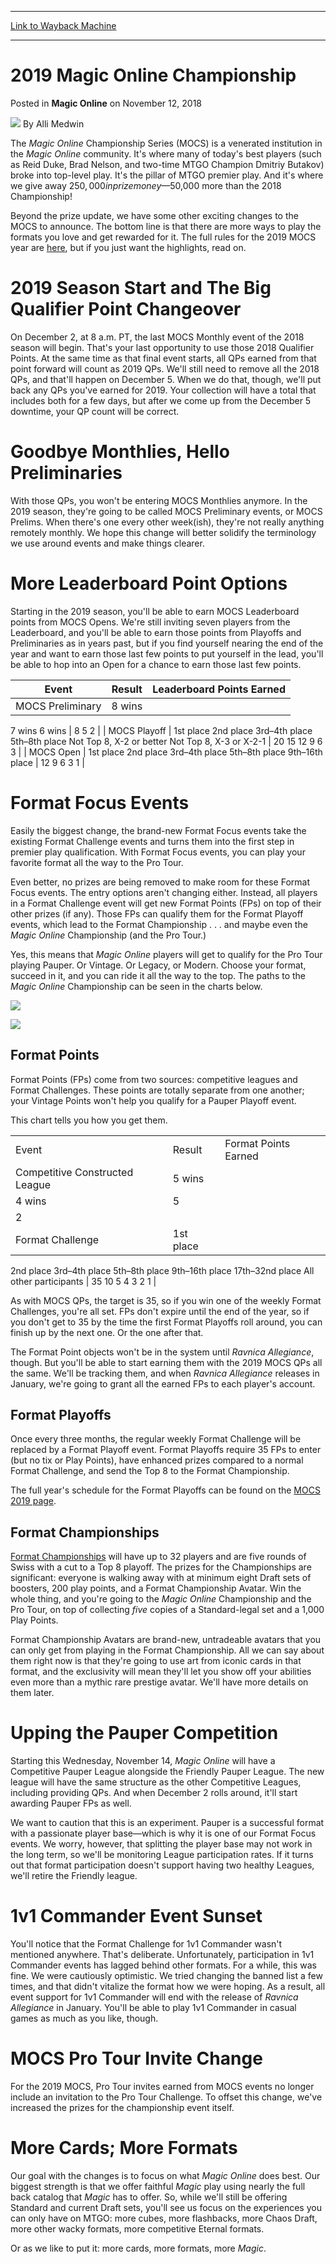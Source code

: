 
---
[Link to Wayback Machine](https://web.archive.org/web/20181114014822/https://magic.wizards.com/en/articles/archive/magic-online/2019-magic-online-championship-2018-11-12)

[_metadata_:author]:- "Alli Medwin"
[_metadata_:description]:- "The 2019 Magic Online Championship Series has exciting new things in store for players hoping to win big and make it to the top."
[_metadata_:generator]:- "Drupal 7 (http://drupal.org)"
[_metadata_:node]:- "1358551"
[_metadata_:publish_date]:- "2018-11-12"
[_metadata_:source]:- "div-main-content"
[_metadata_:title]:- "2019 Magic Online Championship"
[_metadata_:wayback_capture_timestamp]:- "2018-11-14 01:48:22"
[_metadata_:wayback_raw_url]:- "https://web.archive.org/web/20181114014822id_/https://magic.wizards.com/en/articles/archive/magic-online/2019-magic-online-championship-2018-11-12"
[_metadata_:wayback_url]:- "https://magic.wizards.com/en/articles/archive/magic-online/2019-magic-online-championship-2018-11-12"
---


2019 Magic Online Championship
==============================



 Posted in **Magic Online**
 on November 12, 2018 






![](https://media.magic.wizards.com/styles/auth_small/public/images/person/Alli_Medwin_large.jpg)
By Alli Medwin











The *Magic Online* Championship Series (MOCS) is a venerated institution in the *Magic Online* community. It's where many of today's best players (such as Reid Duke, Brad Nelson, and two-time MTGO Champion Dmitriy Butakov) broke into top-level play. It's the pillar of MTGO premier play. And it's where we give away $250,000 in prize money—$50,000 more than the 2018 Championship!


Beyond the prize update, we have some other exciting changes to the MOCS to announce. The bottom line is that there are more ways to play the formats you love and get rewarded for it. The full rules for the 2019 MOCS year are [here](https://magic.wizards.com/en/content/2019-magic-online-championship-series), but if you just want the highlights, read on.


2019 Season Start and The Big Qualifier Point Changeover
========================================================


On December 2, at 8 a.m. PT, the last MOCS Monthly event of the 2018 season will begin. That's your last opportunity to use those 2018 Qualifier Points. At the same time as that final event starts, all QPs earned from that point forward will count as 2019 QPs. We'll still need to remove all the 2018 QPs, and that'll happen on December 5. When we do that, though, we'll put back any QPs you've earned for 2019. Your collection will have a total that includes both for a few days, but after we come up from the December 5 downtime, your QP count will be correct.


Goodbye Monthlies, Hello Preliminaries
======================================


With those QPs, you won't be entering MOCS Monthlies anymore. In the 2019 season, they're going to be called MOCS Preliminary events, or MOCS Prelims. When there's one every other week(ish), they're not really anything remotely monthly. We hope this change will better solidify the terminology we use around events and make things clearer.


More Leaderboard Point Options
==============================


Starting in the 2019 season, you'll be able to earn MOCS Leaderboard points from MOCS Opens. We're still inviting seven players from the Leaderboard, and you'll be able to earn those points from Playoffs and Preliminaries as in years past, but if you find yourself nearing the end of the year and want to earn those last few points to put yourself in the lead, you'll be able to hop into an Open for a chance to earn those last few points.




| Event | Result | Leaderboard Points Earned |
| --- | --- | --- |
| MOCS Preliminary | 8 wins
 7 wins
 6 wins | 8
 5
 2 |
| MOCS Playoff | 1st place
 2nd place
 3rd–4th place
 5th–8th place
 Not Top 8, X-2 or better
 Not Top 8, X-3 or X-2-1 | 20
 15
 12
 9
 6
 3 |
| MOCS Open | 1st place
 2nd place
 3rd–4th place
 5th–8th place
 9th–16th place | 12
 9
 6
 3
 1 |

Format Focus Events
===================


Easily the biggest change, the brand-new Format Focus events take the existing Format Challenge events and turns them into the first step in premier play qualification. With Format Focus events, you can play your favorite format all the way to the Pro Tour.


Even better, no prizes are being removed to make room for these Format Focus events. The entry options aren't changing either. Instead, all players in a Format Challenge event will get new Format Points (FPs) on top of their other prizes (if any). Those FPs can qualify them for the Format Playoff events, which lead to the Format Championship . . . and maybe even the *Magic Online* Championship (and the Pro Tour.)


Yes, this means that *Magic Online* players will get to qualify for the Pro Tour playing Pauper. Or Vintage. Or Legacy, or Modern. Choose your format, succeed in it, and you can ride it all the way to the top. The paths to the *Magic Online* Championship can be seen in the charts below.


![](https://media.wizards.com/2018/images/daily/dOMwF3io8v_01.png)


![](https://media.wizards.com/2018/images/daily/kwDp2O8AxF_02.png)


Format Points
-------------


Format Points (FPs) come from two sources: competitive leagues and Format Challenges. These points are totally separate from one another; your Vintage Points won't help you qualify for a Pauper Playoff event.


This chart tells you how you get them.




|  |  |  |
| --- | --- | --- |
| Event | Result | Format Points Earned |
| Competitive Constructed League | 5 wins
 4 wins | 5
 2 |
| Format Challenge | 1st place
 2nd place
 3rd–4th place
 5th–8th place
 9th–16th place
 17th–32nd place
 All other participants | 35
 10
 5
 4
 3
 2
 1 |

As with MOCS QPs, the target is 35, so if you win one of the weekly Format Challenges, you're all set. FPs don't expire until the end of the year, so if you don't get to 35 by the time the first Format Playoffs roll around, you can finish up by the next one. Or the one after that.


The Format Point objects won't be in the system until *Ravnica Allegiance*, though. But you'll be able to start earning them with the 2019 MOCS QPs all the same. We'll be tracking them, and when *Ravnica Allegiance* releases in January, we're going to grant all the earned FPs to each player's account.


Format Playoffs
---------------


Once every three months, the regular weekly Format Challenge will be replaced by a Format Playoff event. Format Playoffs require 35 FPs to enter (but no tix or Play Points), have enhanced prizes compared to a normal Format Challenge, and send the Top 8 to the Format Championship.


The full year's schedule for the Format Playoffs can be found on the [MOCS 2019 page](https://magic.wizards.com/en/content/2019-magic-online-championship-series#MTGOPPCalendar2019).


Format Championships
--------------------


[Format Championships](https://magic.wizards.com/en/content/2019-magic-online-championship-series#FormatPlayoffs2019) will have up to 32 players and are five rounds of Swiss with a cut to a Top 8 playoff. The prizes for the Championships are significant: everyone is walking away with at minimum eight Draft sets of boosters, 200 play points, and a Format Championship Avatar. Win the whole thing, and you're going to the *Magic Online* Championship and the Pro Tour, on top of collecting *five* copies of a Standard-legal set and a 1,000 Play Points.


Format Championship Avatars are brand-new, untradeable avatars that you can only get from playing in the Format Championship. All we can say about them right now is that they're going to use art from iconic cards in that format, and the exclusivity will mean they'll let you show off your abilities even more than a mythic rare prestige avatar. We'll have more details on them later.


Upping the Pauper Competition
=============================


Starting this Wednesday, November 14, *Magic Online* will have a Competitive Pauper League alongside the Friendly Pauper League. The new league will have the same structure as the other Competitive Leagues, including providing QPs. And when December 2 rolls around, it'll start awarding Pauper FPs as well.


We want to caution that this is an experiment. Pauper is a successful format with a passionate player base—which is why it is one of our Format Focus events. We worry, however, that splitting the player base may not work in the long term, so we'll be monitoring League participation rates. If it turns out that format participation doesn't support having two healthy Leagues, we'll retire the Friendly league.


1v1 Commander Event Sunset
==========================


You'll notice that the Format Challenge for 1v1 Commander wasn't mentioned anywhere. That's deliberate. Unfortunately, participation in 1v1 Commander events has lagged behind other formats. For a while, this was fine. We were cautiously optimistic. We tried changing the banned list a few times, and that didn't vitalize the format how we were hoping. As a result, all event support for 1v1 Commander will end with the release of *Ravnica Allegiance* in January. You'll be able to play 1v1 Commander in casual games as much as you like, though.


MOCS Pro Tour Invite Change
===========================


For the 2019 MOCS, Pro Tour invites earned from MOCS events no longer include an invitation to the Pro Tour Challenge. To offset this change, we've increased the prizes for the championship event itself.


More Cards; More Formats
========================


Our goal with the changes is to focus on what *Magic Online* does best. Our biggest strength is that we offer faithful *Magic* play using nearly the full back catalog that *Magic* has to offer. So, while we'll still be offering Standard and current Draft sets, you'll see us focus on the experiences you can only have on MTGO: more cubes, more flashbacks, more Chaos Draft, more other wacky formats, more competitive Eternal formats.


Or as we like to put it: more cards, more formats, more *Magic*.







